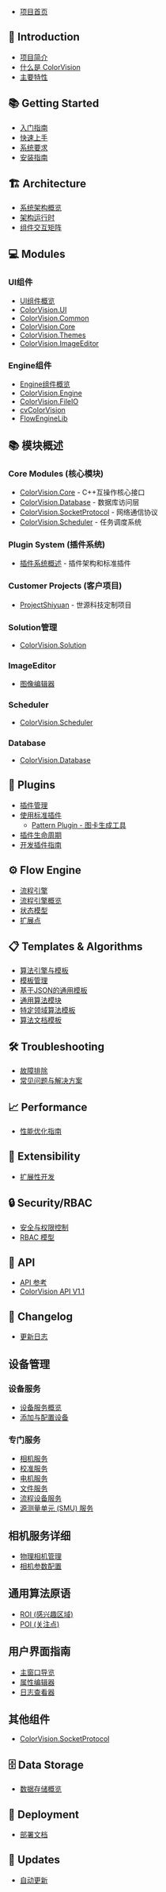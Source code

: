 <!-- _sidebar.md -->

- [项目首页](/)

## 🚀 Introduction

- [项目简介](introduction/简介)
- [什么是 ColorVision](introduction/what-is-colorvision/什么是_ColorVision_)
- [主要特性](introduction/key-features/主要特性)

## 📚 Getting Started

- [入门指南](getting-started/入门指南)
- [快速上手](getting-started/quick-start/快速上手)
- [系统要求](getting-started/prerequisites/系统要求)
- [安装指南](getting-started/installation/安装_ColorVision)

## 🏗️ Architecture

- [系统架构概览](introduction/system-architecture/系统架构概览)
- [架构运行时](architecture/architecture-runtime)
- [组件交互矩阵](architecture/component-interactions)

## 💻 Modules

### UI组件

- [UI组件概览](ui-components/UI组件概览)
- [ColorVision.UI](ui-components/ColorVision.UI)
- [ColorVision.Common](ui-components/ColorVision.Common)
- [ColorVision.Core](ui-components/ColorVision.Core)
- [ColorVision.Themes](ui-components/ColorVision.Themes)
- [ColorVision.ImageEditor](ui-components/ColorVision.ImageEditor)

### Engine组件

- [Engine组件概览](engine-components/Engine组件概览)
- [ColorVision.Engine](engine-components/ColorVision.Engine)
- [ColorVision.FileIO](engine-components/ColorVision.FileIO)
- [cvColorVision](engine-components/cvColorVision)
- [FlowEngineLib](../Engine/FlowEngineLib/README)

## 📚 模块概述

### Core Modules (核心模块)

- [ColorVision.Core](../UI/ColorVision.Core/README) - C++互操作核心接口
- [ColorVision.Database](../UI/ColorVision.Database/README) - 数据库访问层
- [ColorVision.SocketProtocol](../UI/ColorVision.SocketProtocol/README) - 网络通信协议
- [ColorVision.Scheduler](../UI/ColorVision.Scheduler/README) - 任务调度系统

### Plugin System (插件系统)

- [插件系统概述](../Plugins/README) - 插件架构和标准插件

### Customer Projects (客户项目)

- [ProjectShiyuan](../Projects/ProjectShiyuan/README) - 世源科技定制项目

### Solution管理

- [ColorVision.Solution](ui-components/ColorVision.Solution)

### ImageEditor

- [图像编辑器](user-interface-guide/image-editor/图像编辑器)

### Scheduler

- [ColorVision.Scheduler](ui-components/ColorVision.Scheduler)

### Database

- [ColorVision.Database](ui-components/ColorVision.Database)

## 🔌 Plugins

- [插件管理](plugins/plugin-management/插件管理)
- [使用标准插件](plugins/using-standard-plugins/使用标准插件)
  - [Pattern Plugin - 图卡生成工具](plugins/using-standard-plugins/pattern)
- [插件生命周期](plugins/plugin-lifecycle)
- [开发插件指南](plugins/developing-a-plugin)

## ⚙️ Flow Engine

- [流程引擎](algorithm-engine-templates/flow-engine/流程引擎)
- [流程引擎概览](flow-engine/flow-engine-overview)
- [状态模型](flow-engine/state-model)
- [扩展点](flow-engine/extensibility-points)

## 📋 Templates & Algorithms

- [算法引擎与模板](algorithm-engine-templates/算法引擎与模板)
- [模板管理](algorithm-engine-templates/template-management/模板管理)
- [基于JSON的通用模板](algorithm-engine-templates/json-based-templates/基于JSON的通用模板)
- [通用算法模块](algorithm-engine-templates/common-algorithm-primitives/通用算法模块)
- [特定领域算法模板](algorithm-engine-templates/specialized-algorithms/特定领域算法模板)
- [算法文档模板](algorithms/_template)

## 🛠️ Troubleshooting

- [故障排除](troubleshooting/故障排除)
- [常见问题与解决方案](troubleshooting/common-issues/常见问题与解决方案)

## 📈 Performance

- [性能优化指南](performance/)

## 🔧 Extensibility

- [扩展性开发](extensibility/)

## 🔒 Security/RBAC

- [安全与权限控制](security/)
- [RBAC 模型](rbac/rbac-model)

## 📡 API

- [API 参考](developer-guide/api-reference/API_参考)
- [ColorVision API V1.1](ColorVision%20API%20V1.1)

## 📄 Changelog

- [更新日志](changelog/)

## 设备管理

### 设备服务

- [设备服务概览](device-management/device-services-overview/设备服务概览)
- [添加与配置设备](device-management/adding-configuring-devices/添加与配置设备)

### 专门服务

- [相机服务](device-management/camera-service/相机服务)
- [校准服务](device-management/calibration-service/校准服务)
- [电机服务](device-management/motor-service/电机服务)
- [文件服务](device-management/file-server-service/文件服务)
- [流程设备服务](device-management/flow-device-service/流程设备服务)
- [源测量单元 (SMU) 服务](device-management/source-measure-unit-smu-service/源测量单元_\(SMU\)_服务)

## 相机服务详细

- [物理相机管理](camera-service/physical-camera-management/物理相机管理)
- [相机参数配置](camera-service/camera-configuration/相机参数配置)

## 通用算法原语

- [ROI (感兴趣区域)](common-algorithm-primitives/roi-region-of-interest/ROI_\(感兴趣区域\))
- [POI (关注点)](common-algorithm-primitives/poi-point-of-interest/POI_\(关注点\))

## 用户界面指南

- [主窗口导览](user-interface-guide/main-window/主窗口导览)
- [属性编辑器](user-interface-guide/property-editor/属性编辑器)
- [日志查看器](user-interface-guide/log-viewer/日志查看器)

## 其他组件

- [ColorVision.SocketProtocol](ui-components/ColorVision.SocketProtocol)

## 🗄️ Data Storage

- [数据存储概览](data-storage/)

## 🚀 Deployment

- [部署文档](deployment/)

## 🔄 Updates

- [自动更新](update/)